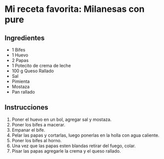 # Mi receta favorita: Milanesas con pure

## Ingredientes 
- 1 Bifes
- 1 Huevo
- 2 Papas
- 1 Potecito de crema de leche
- 100 g Queso Rallado
- Sal
- Pimienta
- Mostaza
- Pan rallado

## Instrucciones
1. Poner el huevo en un bol, agregar sal y mostaza.
2. Poner los bifes a macerar.
3. Empanar el bife.
4. Pelar las papas y cortarlas, luego ponerlas en la holla con agua caliente.
5. Poner los bifes al horno.
6. Una vez que las papas esten blandas retirar del fuego, colar.
7. Pisar las papas agregarle la crema y el queso rallado.
